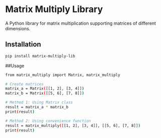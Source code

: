 # Matrix Multiply Library

A Python library for matrix multiplication supporting matrices of different dimensions.

## Installation

```bash
pip install matrix-multiply-lib
```
##Usage
```bash
from matrix_multiply import Matrix, matrix_multiply

# Create matrices
matrix_a = Matrix([[1, 2], [3, 4]])
matrix_b = Matrix([[5, 6], [7, 8]])

# Method 1: Using Matrix class
result = matrix_a * matrix_b
print(result)

# Method 2: Using convenience function
result = matrix_multiply([[1, 2], [3, 4]], [[5, 6], [7, 8]])
print(result)